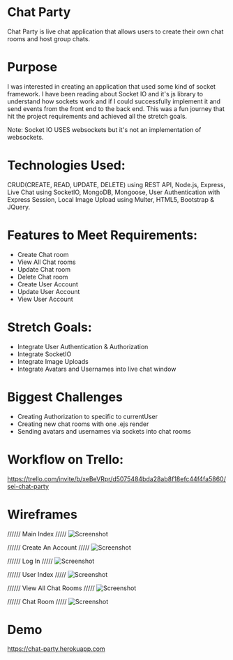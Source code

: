 # Chat Party

Chat Party is live chat application that allows users to create their own chat rooms and host group chats.

# Purpose
I was interested in creating an application that used some kind of socket framework. I have been reading about Socket IO and it's js library to understand how sockets work and if I could successfully implement it and send events from the front end to the back end. This was a fun journey that hit the project requirements and achieved all the stretch goals.

Note:
Socket IO USES websockets but it's not an implementation of websockets.

# Technologies Used:

CRUD(CREATE, READ, UPDATE, DELETE) using REST API, Node.js, Express, Live Chat using SocketIO, MongoDB, Mongoose, User Authentication with Express Session, Local Image Upload using Multer, HTML5, Bootstrap & JQuery.

# Features to Meet Requirements:

- Create Chat room
- View All Chat rooms
- Update Chat room
- Delete Chat room
- Create User Account
- Update User Account
- View User Account

# Stretch Goals:
- Integrate User Authentication & Authorization
- Integrate SocketIO
- Integrate Image Uploads
- Integrate Avatars and Usernames into live chat window

# Biggest Challenges
- Creating Authorization to specific to currentUser
- Creating new chat rooms with one .ejs render
- Sending avatars and usernames via sockets into chat rooms

# Workflow on Trello:
https://trello.com/invite/b/xeBeVRpr/d5075484bda28ab8f18efc44f4fa5860/sei-chat-party

# Wireframes

////// Main Index /////
![Screenshot](img/chat_party_index.png)

////// Create An Account /////
![Screenshot](img/chat_party_create_account.png)

////// Log In /////
![Screenshot](img/chat_party_login.png)

////// User Index /////
![Screenshot](img/chat_party_user_index.png)

////// View All Chat Rooms /////
![Screenshot](img/chat_party_view_all.png)

////// Chat Room /////
![Screenshot](img/chat_party_chat_index.png)

# Demo
https://chat-party.herokuapp.com
